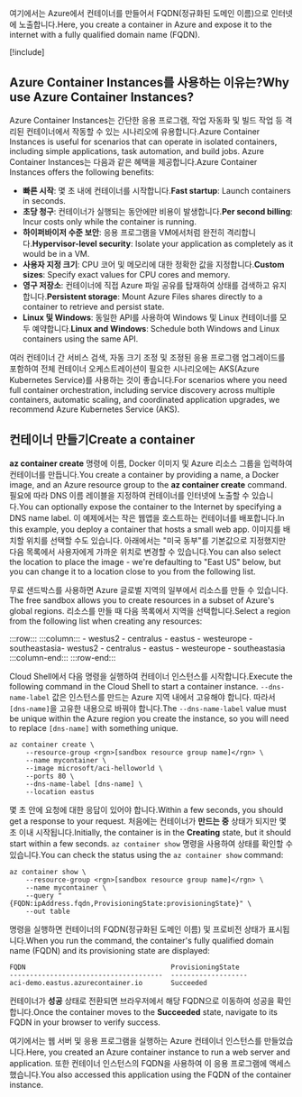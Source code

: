 <span data-ttu-id="de961-101">여기에서는 Azure에서 컨테이너를 만들어서 FQDN(정규화된 도메인 이름)으로 인터넷에 노출합니다.</span><span class="sxs-lookup"><span data-stu-id="de961-101">Here, you create a container in Azure and expose it to the internet with a fully qualified domain name (FQDN).</span></span>

[!include[](../../../includes/azure-sandbox-activate.md)]

## <a name="why-use-azure-container-instances"></a><span data-ttu-id="de961-102">Azure Container Instances를 사용하는 이유는?</span><span class="sxs-lookup"><span data-stu-id="de961-102">Why use Azure Container Instances?</span></span>

<span data-ttu-id="de961-103">Azure Container Instances는 간단한 응용 프로그램, 작업 자동화 및 빌드 작업 등 격리된 컨테이너에서 작동할 수 있는 시나리오에 유용합니다.</span><span class="sxs-lookup"><span data-stu-id="de961-103">Azure Container Instances is useful for scenarios that can operate in isolated containers, including simple applications, task automation, and build jobs.</span></span> <span data-ttu-id="de961-104">Azure Container Instances는 다음과 같은 혜택을 제공합니다.</span><span class="sxs-lookup"><span data-stu-id="de961-104">Azure Container Instances offers the following benefits:</span></span>

- <span data-ttu-id="de961-105">**빠른 시작**: 몇 초 내에 컨테이너를 시작합니다.</span><span class="sxs-lookup"><span data-stu-id="de961-105">**Fast startup**: Launch containers in seconds.</span></span>
- <span data-ttu-id="de961-106">**초당 청구**: 컨테이너가 실행되는 동안에만 비용이 발생합니다.</span><span class="sxs-lookup"><span data-stu-id="de961-106">**Per second billing**: Incur costs only while the container is running.</span></span>
- <span data-ttu-id="de961-107">**하이퍼바이저 수준 보안**: 응용 프로그램을 VM에서처럼 완전히 격리합니다.</span><span class="sxs-lookup"><span data-stu-id="de961-107">**Hypervisor-level security**: Isolate your application as completely as it would be in a VM.</span></span>
- <span data-ttu-id="de961-108">**사용자 지정 크기**: CPU 코어 및 메모리에 대한 정확한 값을 지정합니다.</span><span class="sxs-lookup"><span data-stu-id="de961-108">**Custom sizes**: Specify exact values for CPU cores and memory.</span></span>
- <span data-ttu-id="de961-109">**영구 저장소**: 컨테이너에 직접 Azure 파일 공유를 탑재하여 상태를 검색하고 유지합니다.</span><span class="sxs-lookup"><span data-stu-id="de961-109">**Persistent storage**: Mount Azure Files shares directly to a container to retrieve and persist state.</span></span>
- <span data-ttu-id="de961-110">**Linux 및 Windows**: 동일한 API를 사용하여 Windows 및 Linux 컨테이너를 모두 예약합니다.</span><span class="sxs-lookup"><span data-stu-id="de961-110">**Linux and Windows**: Schedule both Windows and Linux containers using the same API.</span></span>

<span data-ttu-id="de961-111">여러 컨테이너 간 서비스 검색, 자동 크기 조정 및 조정된 응용 프로그램 업그레이드를 포함하여 전체 컨테이너 오케스트레이션이 필요한 시나리오에는 AKS(Azure Kubernetes Service)를 사용하는 것이 좋습니다.</span><span class="sxs-lookup"><span data-stu-id="de961-111">For scenarios where you need full container orchestration, including service discovery across multiple containers, automatic scaling, and coordinated application upgrades, we recommend Azure Kubernetes Service (AKS).</span></span>

## <a name="create-a-container"></a><span data-ttu-id="de961-112">컨테이너 만들기</span><span class="sxs-lookup"><span data-stu-id="de961-112">Create a container</span></span>

<span data-ttu-id="de961-113">**az container create** 명령에 이름, Docker 이미지 및 Azure 리소스 그룹을 입력하여 컨테이너를 만듭니다.</span><span class="sxs-lookup"><span data-stu-id="de961-113">You create a container by providing a name, a Docker image, and an Azure resource group to the **az container create** command.</span></span> <span data-ttu-id="de961-114">필요에 따라 DNS 이름 레이블을 지정하여 컨테이너를 인터넷에 노출할 수 있습니다.</span><span class="sxs-lookup"><span data-stu-id="de961-114">You can optionally expose the container to the Internet by specifying a DNS name label.</span></span> <span data-ttu-id="de961-115">이 예제에서는 작은 웹앱을 호스트하는 컨테이너를 배포합니다.</span><span class="sxs-lookup"><span data-stu-id="de961-115">In this example, you deploy a container that hosts a small web app.</span></span> <span data-ttu-id="de961-116">이미지를 배치할 위치를 선택할 수도 있습니다. 아래에서는 "미국 동부"를 기본값으로 지정했지만 다음 목록에서 사용자에게 가까운 위치로 변경할 수 있습니다.</span><span class="sxs-lookup"><span data-stu-id="de961-116">You can also select the location to place the image - we're defaulting to "East US" below, but you can change it to a location close to you from the following list.</span></span>

<span data-ttu-id="de961-117"><!-- TODO: fix region list so it's not hardcoded here --> 무료 샌드박스를 사용하면 Azure 글로벌 지역의 일부에서 리소스를 만들 수 있습니다.</span><span class="sxs-lookup"><span data-stu-id="de961-117"><!-- TODO: fix region list so it's not hardcoded here --> The free sandbox allows you to create resources in a subset of Azure's global regions.</span></span> <span data-ttu-id="de961-118">리소스를 만들 때 다음 목록에서 지역을 선택합니다.</span><span class="sxs-lookup"><span data-stu-id="de961-118">Select a region from the following list when creating any resources:</span></span>

:::row:::
    :::column:::
        <span data-ttu-id="de961-119">- westus2 - centralus - eastus - westeurope - southeastasia</span><span class="sxs-lookup"><span data-stu-id="de961-119">- westus2 - centralus - eastus - westeurope - southeastasia</span></span> :::column-end:::
:::row-end:::

<span data-ttu-id="de961-120">Cloud Shell에서 다음 명령을 실행하여 컨테이너 인스턴스를 시작합니다.</span><span class="sxs-lookup"><span data-stu-id="de961-120">Execute the following command in the Cloud Shell to start a container instance.</span></span> <span data-ttu-id="de961-121">`--dns-name-label` 값은 인스턴스를 만드는 Azure 지역 내에서 고유해야 합니다. 따라서 `[dns-name]`을 고유한 내용으로 바꿔야 합니다.</span><span class="sxs-lookup"><span data-stu-id="de961-121">The `--dns-name-label` value must be unique within the Azure region you create the instance, so you will need to replace `[dns-name]` with something unique.</span></span>

```azurecli
az container create \
    --resource-group <rgn>[sandbox resource group name]</rgn> \
    --name mycontainer \
    --image microsoft/aci-helloworld \
    --ports 80 \
    --dns-name-label [dns-name] \
    --location eastus
```

<span data-ttu-id="de961-122">몇 초 안에 요청에 대한 응답이 있어야 합니다.</span><span class="sxs-lookup"><span data-stu-id="de961-122">Within a few seconds, you should get a response to your request.</span></span> <span data-ttu-id="de961-123">처음에는 컨테이너가 **만드는 중** 상태가 되지만 몇 초 이내 시작됩니다.</span><span class="sxs-lookup"><span data-stu-id="de961-123">Initially, the container is in the **Creating** state, but it should start within a few seconds.</span></span> <span data-ttu-id="de961-124">`az container show` 명령을 사용하여 상태를 확인할 수 있습니다.</span><span class="sxs-lookup"><span data-stu-id="de961-124">You can check the status using the `az container show` command:</span></span>

```azurecli
az container show \
    --resource-group <rgn>[sandbox resource group name]</rgn> \
    --name mycontainer \
    --query "{FQDN:ipAddress.fqdn,ProvisioningState:provisioningState}" \
    --out table
```

<span data-ttu-id="de961-125">명령을 실행하면 컨테이너의 FQDN(정규화된 도메인 이름) 및 프로비전 상태가 표시됩니다.</span><span class="sxs-lookup"><span data-stu-id="de961-125">When you run the command, the container's fully qualified domain name (FQDN) and its provisioning state are displayed:</span></span>

```output
FQDN                                    ProvisioningState
--------------------------------------  -------------------
aci-demo.eastus.azurecontainer.io       Succeeded
```

<span data-ttu-id="de961-126">컨테이너가 **성공** 상태로 전환되면 브라우저에서 해당 FQDN으로 이동하여 성공을 확인합니다.</span><span class="sxs-lookup"><span data-stu-id="de961-126">Once the container moves to the **Succeeded** state, navigate to its FQDN in your browser to verify success.</span></span>

<span data-ttu-id="de961-127">여기에서는 웹 서버 및 응용 프로그램을 실행하는 Azure 컨테이너 인스턴스를 만들었습니다.</span><span class="sxs-lookup"><span data-stu-id="de961-127">Here, you created an Azure container instance to run a web server and application.</span></span> <span data-ttu-id="de961-128">또한 컨테이너 인스턴스의 FQDN을 사용하여 이 응용 프로그램에 액세스했습니다.</span><span class="sxs-lookup"><span data-stu-id="de961-128">You also accessed this application using the FQDN of the container instance.</span></span>